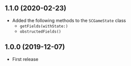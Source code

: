 ## 1.1.0 (2020-02-23)

* Added the following methods to the `SCGameState` class
  - `getFields(withState:)`
  - `obstructedFields()`

## 1.0.0 (2019-12-07)

* First release